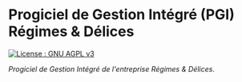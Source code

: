 # Progiciel de Gestion Intégré (PGI) Régimes & Délices
[![License : GNU AGPL v3](https://img.shields.io/badge/License-AGPL%20v3-blue.svg)](https://www.gnu.org/licenses/agpl-3.0)

*Progiciel de Gestion Intégré de l'entreprise Régimes & Délices.*
